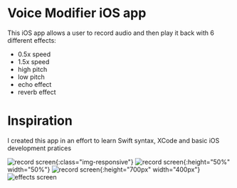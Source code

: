 # Voice Modifier iOS app

This iOS app allows a user to record audio and then play it back with 6 different effects:
- 0.5x speed
- 1.5x speed
- high pitch
- low pitch
- echo effect
- reverb effect

# Inspiration

I created this app in an effort to learn Swift syntax, XCode and basic iOS development pratices

![record screen](https://github.com/RyanFriedman36/Voice-Modifier/blob/master/record%20screen.png){:class="img-responsive"}
![record screen](https://github.com/RyanFriedman36/Voice-Modifier/blob/master/record%20screen.png){:height="50%" width="50%"}
![record screen](https://github.com/RyanFriedman36/Voice-Modifier/blob/master/record%20screen.png){:height="700px" width="400px"}
![effects screen](https://github.com/RyanFriedman36/Voice-Modifier/blob/master/effects%20screen.png)

